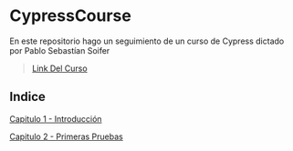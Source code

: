 # CypressCourse

En este repositorio hago un seguimiento de un curso de Cypress dictado por Pablo Sebastían Soifer 
> [Link Del Curso](https://www.youtube.com/watch?v=drzcQ3Tt1hU&list=PLjM3-neCG6qxbI9lGKq2i0Co4kkAPWI0a&index=1)

## Indice 
[Capitulo 1 - Introducción](./Introducción/Capitulo%201.md)

[Capitulo 2 - Primeras Pruebas]()


